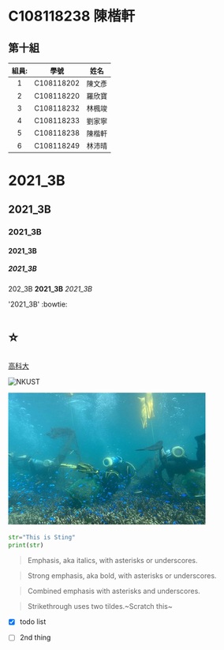 # C108118238 陳楷軒

## 第十組
|組員:| 學號 |姓名|
|:---:|:---:|:---:|
|1|C108118202|陳文彥|
|2|C108118220|羅欣寶|
|3|C108118232|林楓竣|
|4|C108118233|劉家寧|
|5|C108118238|陳楷軒|
|6|C108118249|林沛晴|

# 2021_3B

## 2021_3B

### 2021_3B

#### 2021_3B

##### 2021_3B

202_3B **2021_3B** *2021_3B*

'2021_3B' :bowtie:
# :star:

[高科大](https://www.nkust.edu.tw)

![NKUST](https://www.nkust.edu.tw/var/file/0/1000/img/513/182513897.png "NKUST")

![fig](NKUST1.jpg "海域圖")

```python
str="This is Sting"
print(str)
```
>Emphasis, aka italics, with asterisks or underscores.

>Strong emphasis, aka bold, with asterisks or underscores.

>Combined emphasis with asterisks and underscores.

>Strikethrough uses two tildes.~Scratch this~

- [x] todo list
- [ ] 2nd thing


